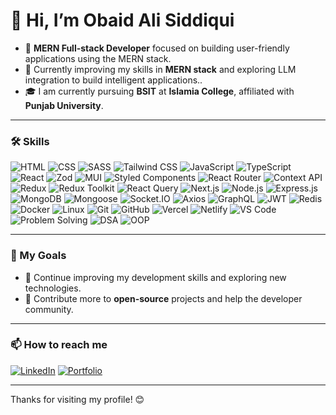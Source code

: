 # 👋 Hi, I’m Obaid Ali Siddiqui

- 🚀 **MERN Full-stack Developer** focused on building user-friendly applications using the MERN stack.
- 🌱 Currently improving my skills in **MERN stack** and exploring LLM integration to build intelligent applications..
- 🎓 I am currently pursuing **BSIT** at **Islamia College**, affiliated with **Punjab University**.

---

### 🛠 Skills

![HTML](https://img.shields.io/badge/HTML-E34F26?style=for-the-badge&logo=html5&logoColor=white)
![CSS](https://img.shields.io/badge/CSS-1572B6?style=for-the-badge&logo=css3&logoColor=white)
![SASS](https://img.shields.io/badge/SASS-CC6699?style=for-the-badge&logo=sass&logoColor=white)
![Tailwind CSS](https://img.shields.io/badge/Tailwind%20CSS-06B6D4?style=for-the-badge&logo=tailwind-css&logoColor=white)
![JavaScript](https://img.shields.io/badge/JavaScript-F7DF1E?style=for-the-badge&logo=javascript&logoColor=black)
![TypeScript](https://img.shields.io/badge/TypeScript-3178C6?style=for-the-badge&logo=typescript&logoColor=white)
![React](https://img.shields.io/badge/React-61DAFB?style=for-the-badge&logo=react&logoColor=black)
![Zod](https://img.shields.io/badge/Zod-3D6D92?style=for-the-badge&logo=zod&logoColor=white)
![MUI](https://img.shields.io/badge/MUI-007FFF?style=for-the-badge&logo=mui&logoColor=white)
![Styled Components](https://img.shields.io/badge/Styled%20Components-DB7093?style=for-the-badge&logo=styled-components&logoColor=white)
![React Router](https://img.shields.io/badge/React%20Router-CA4245?style=for-the-badge&logo=react-router&logoColor=white)
![Context API](https://img.shields.io/badge/Context%20API-61DAFB?style=for-the-badge&logo=react&logoColor=white)
![Redux](https://img.shields.io/badge/Redux-764ABC?style=for-the-badge&logo=redux&logoColor=white)
![Redux Toolkit](https://img.shields.io/badge/Redux%20Toolkit-593D88?style=for-the-badge&logo=redux&logoColor=white)
![React Query](https://img.shields.io/badge/React%20Query-FF4154?style=for-the-badge&logo=react-query&logoColor=white)
![Next.js](https://img.shields.io/badge/Next.js-000000?style=for-the-badge&logo=nextdotjs&logoColor=white)
![Node.js](https://img.shields.io/badge/Node.js-339933?style=for-the-badge&logo=nodedotjs&logoColor=white)
![Express.js](https://img.shields.io/badge/Express.js-000000?style=for-the-badge&logo=express&logoColor=white)
![MongoDB](https://img.shields.io/badge/MongoDB-47A248?style=for-the-badge&logo=mongodb&logoColor=white)
![Mongoose](https://img.shields.io/badge/Mongoose-880000?style=for-the-badge&logo=mongoose&logoColor=white)
![Socket.IO](https://img.shields.io/badge/Socket.IO-010101?style=for-the-badge&logo=socketdotio&logoColor=white)
![Axios](https://img.shields.io/badge/Axios-5A29E3?style=for-the-badge&logo=axios&logoColor=white)
![GraphQL](https://img.shields.io/badge/GraphQL-E10098?style=for-the-badge&logo=graphql&logoColor=white)
![JWT](https://img.shields.io/badge/JSON%20Web%20Token-000000?style=for-the-badge&logo=json-web-tokens&logoColor=white)
![Redis](https://img.shields.io/badge/Redis-DC382D?style=for-the-badge&logo=redis&logoColor=white)
![Docker](https://img.shields.io/badge/Docker-2496ED?style=for-the-badge&logo=docker&logoColor=white)
![Linux](https://img.shields.io/badge/Linux-FCC624?style=for-the-badge&logo=linux&logoColor=black)
![Git](https://img.shields.io/badge/Git-F05032?style=for-the-badge&logo=git&logoColor=white)
![GitHub](https://img.shields.io/badge/GitHub-181717?style=for-the-badge&logo=github&logoColor=white)
![Vercel](https://img.shields.io/badge/Vercel-000000?style=for-the-badge&logo=vercel&logoColor=white)
![Netlify](https://img.shields.io/badge/Netlify-00C7B7?style=for-the-badge&logo=netlify&logoColor=white)
![VS Code](https://img.shields.io/badge/VS%20Code-007ACC?style=for-the-badge&logo=visual-studio-code&logoColor=white)
![Problem Solving](https://img.shields.io/badge/Problem%20Solving-4B0082?style=for-the-badge&logo=think&logoColor=white)
![DSA](https://img.shields.io/badge/Data%20Structures%20&%20Algorithms-FFA500?style=for-the-badge&logo=algo&logoColor=white)
![OOP](https://img.shields.io/badge/Object%20Oriented%20Programming-008080?style=for-the-badge&logo=oop&logoColor=white)




---

### 🚀 My Goals

- 🧠 Continue improving my development skills and exploring new technologies.
- 🔭 Contribute more to **open-source** projects and help the developer community.

---

### 📫 How to reach me

[![LinkedIn](https://img.shields.io/badge/LinkedIn-0077B5?style=for-the-badge&logo=linkedin&logoColor=white)](https://linkedin.com/in/obaidbro)
[![Portfolio](https://img.shields.io/badge/Portfolio-00C7B7?style=for-the-badge&logo=netlify&logoColor=white)](https://obaidbro.netlify.app/)

---

Thanks for visiting my profile! 😊
